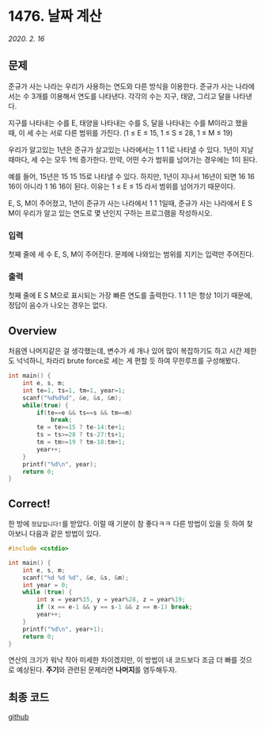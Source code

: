 # 1476. 날짜 계산
*2020. 2. 16*
## 문제
준규가 사는 나라는 우리가 사용하는 연도와 다른 방식을 이용한다. 준규가 사는 나라에서는 수 3개를 이용해서 연도를 나타낸다. 각각의 수는 지구, 태양, 그리고 달을 나타낸다.

지구를 나타내는 수를 E, 태양을 나타내는 수를 S, 달을 나타내는 수를 M이라고 했을 때, 이 세 수는 서로 다른 범위를 가진다. (1 ≤ E ≤ 15, 1 ≤ S ≤ 28, 1 ≤ M ≤ 19)

우리가 알고있는 1년은 준규가 살고있는 나라에서는 1 1 1로 나타낼 수 있다. 1년이 지날 때마다, 세 수는 모두 1씩 증가한다. 만약, 어떤 수가 범위를 넘어가는 경우에는 1이 된다.

예를 들어, 15년은 15 15 15로 나타낼 수 있다. 하지만, 1년이 지나서 16년이 되면 16 16 16이 아니라 1 16 16이 된다. 이유는 1 ≤ E ≤ 15 라서 범위를 넘어가기 때문이다.

E, S, M이 주어졌고, 1년이 준규가 사는 나라에서 1 1 1일때, 준규가 사는 나라에서 E S M이 우리가 알고 있는 연도로 몇 년인지 구하는 프로그램을 작성하시오.

### 입력
첫째 줄에 세 수 E, S, M이 주어진다. 문제에 나와있는 범위를 지키는 입력만 주어진다.
### 출력
첫째 줄에 E S M으로 표시되는 가장 빠른 연도를 출력한다. 1 1 1은 항상 1이기 때문에, 정답이 음수가 나오는 경우는 없다.

## Overview

처음엔 나머지같은 걸 생각했는데, 변수가 세 개나 있어 많이 복잡하기도 하고 시간 제한도 넉넉하니, 차라리 brute force로 세는 게 편할 듯 하여 무한루프를 구성해봤다.
```cpp
int main() {
    int e, s, m;
    int te=1, ts=1, tm=1, year=1;
    scanf("%d%d%d", &e, &s, &m);
    while(true) {
        if(te==e && ts==s && tm==m)
            break;
        te = te>=15 ? te-14:te+1;
        ts = ts>=28 ? ts-27:ts+1;
        tm = tm>=19 ? tm-18:tm+1;
        year++;
    }
    printf("%d\n", year);
    return 0;
}
```
## Correct!

한 방에 `정답입니다!`를 받았다. 이럴 때 기분이 참 좋다ㅋㅋ 다른 방법이 있을 듯 하여 찾아보니 다음과 같은 방법이 있다.
```cpp
#include <cstdio>

int main() {
    int e, s, m;
    scanf("%d %d %d", &e, &s, &m);
    int year = 0;
    while (true) {
        int x = year%15, y = year%28, z = year%19;
        if (x == e-1 && y == s-1 && z == m-1) break;
        year++;
    }
    printf("%d\n", year+1);
    return 0;
}
```
연산의 크기가 워낙 작아 미세한 차이겠지만, 이 방법이 내 코드보다 조금 더 빠를 것으로 예상된다. **주기**와 관련된 문제라면 **나머지**를 염두해두자.

## 최종 코드

[github](https://github.com/shinjawkwang/bojPractice/blob/master/brute_force/1476.cpp)